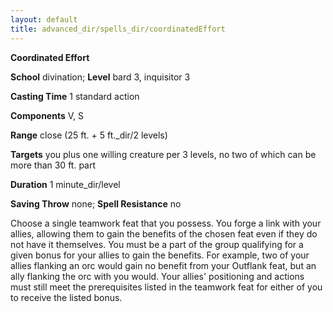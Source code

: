 ```yaml
---
layout: default
title: advanced_dir/spells_dir/coordinatedEffort
---
```

 **Coordinated Effort**

**School** divination; **Level** bard 3, inquisitor 3

**Casting Time** 1 standard action

**Components** V, S

**Range** close (25 ft. + 5 ft._dir/2 levels)

**Targets** you plus one willing creature per 3 levels, no two of which can be more than 30 ft. part

**Duration** 1 minute_dir/level

**Saving Throw** none; **Spell Resistance** no

Choose a single teamwork feat that you possess. You forge a link with your allies, allowing them to gain the benefits of the chosen feat even if they do not have it themselves. You must be a part of the group qualifying for a given bonus for your allies to gain the benefits. For example, two of your allies flanking an orc would gain no benefit from your Outflank feat, but an ally flanking the orc with you would. Your allies' positioning and actions must still meet the prerequisites listed in the teamwork feat for either of you to receive the listed bonus.

